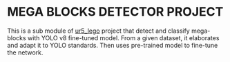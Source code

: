 # MEGA BLOCKS DETECTOR PROJECT 

This is a sub module of [ur5_lego](https://github.com/AlphaNightLight/ur5_lego) project that detect and classify mega-blocks with YOLO v8 fine-tuned model. 
From a given dataset, it elaborates and adapt it to YOLO standards. Then uses pre-trained model to fine-tune the network. 
